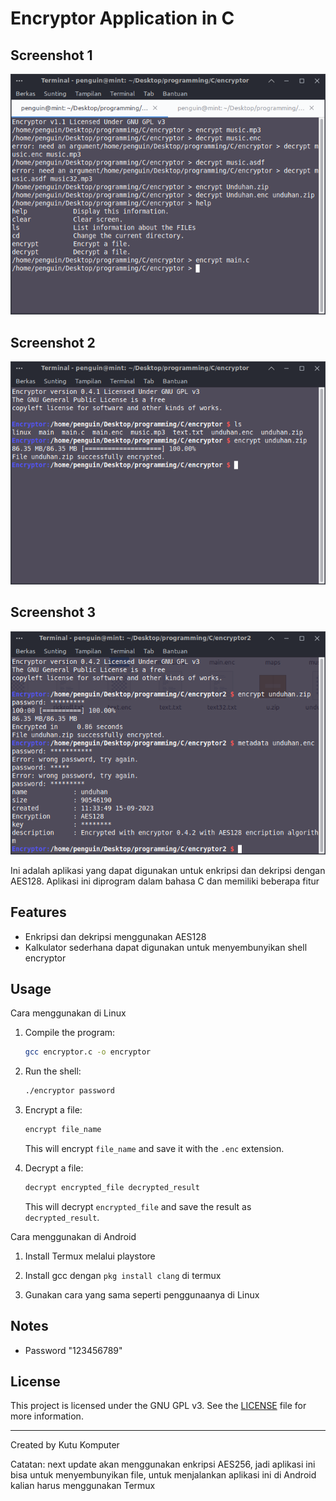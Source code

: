 # Encryptor Application in C

## Screenshot 1
![Screenshot](screenshot.png)

## Screenshot 2
![Screenshot](screenshot2.png)

## Screenshot 3
![Screenshot](screenshot3.png)

Ini adalah aplikasi yang dapat digunakan untuk enkripsi dan dekripsi dengan AES128. Aplikasi ini diprogram dalam bahasa C dan memiliki beberapa fitur

## Features

- Enkripsi dan dekripsi menggunakan AES128
- Kalkulator sederhana dapat digunakan untuk menyembunyikan shell encryptor

## Usage

Cara menggunakan di Linux

1. Compile the program:

    ```bash
    gcc encryptor.c -o encryptor
    ```
2. Run the shell:

    ```bash
    ./encryptor password
    ```

3. Encrypt a file:

    ```bash
    encrypt file_name
    ```

   This will encrypt `file_name` and save it with the `.enc` extension.

4. Decrypt a file:

    ```bash
    decrypt encrypted_file decrypted_result
    ```

   This will decrypt `encrypted_file` and save the result as `decrypted_result`.

Cara menggunakan di Android

1. Install Termux melalui playstore

2. Install gcc dengan `pkg install clang` di termux

3. Gunakan cara yang sama seperti penggunaanya di Linux

## Notes

- Password "123456789"

## License

This project is licensed under the GNU GPL v3. See the [LICENSE](LICENSE) file for more information.

---

Created by Kutu Komputer

Catatan: next update akan menggunakan enkripsi AES256, jadi aplikasi ini bisa untuk menyembunyikan file, untuk menjalankan aplikasi ini di Android kalian harus menggunakan Termux
